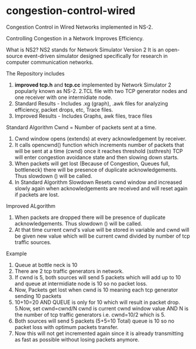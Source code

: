 # congestion-control-wired
Congestion Control in Wired Networks implemented in NS-2.

Controlling Congestion in a Network Improves Efficiency.

What is NS2?
NS2 stands for Network Simulator Version 2
It is an open-source event-driven simulator designed specifically for research in computer communication networks. 

The Repository includes 
1. <b>improved tcp.h</b> and <b>tcp.cc</b> implemented by Network Simulator 2
popularly known as NS-2.
2.TCL file with two TCP generator nodes and one receiver with one intermidiate node.
3. Standard Results - Includes .xg (graph),  .awk files for analyzing efficiency, packet drops, etc, Trace files.
4. Improved Results - Includes Graphs, awk files, trace files

Standard Algorithm
Cwnd = Number of packets sent at a time.

1.	Cwnd window opens (extends) at every acknowledgement by receiver.
2.	It calls opencwnd() function which increments number of packets that will be sent at a time (cwnd) once it reaches threshold (ssthresh) TCP will enter congestion avoidance state and then slowing down starts. 
3.	When packets will get lost (Because of Congestion, Queues full, bottleneck) there will be presence of duplicate acknowledgements. Thus slowdown () will be called. 
4.  In Standard Algorithm Slowdown Resets cwnd window and increased slowly again when acknowledgements are received and will reset again if packets are lost.


Improved ALgorithm

1. When packets are dropped there will be presence of duplicate acknowledgements. Thus slowdown () will be called. 
2. At that time current cwnd's value will be stored in variable and cwnd will be given new value which will be current cwnd divided by number of tcp traffic sources. 

Example
1. Queue at bottle neck is 10
2. There are 2 tcp traffic generators in network.
3. If cwnd is 5, both sources will send 5 packets which will add up to 10 and queue at intermidiate node is 10 so no packet loss.
3. Now, Packets get lost when cwnd is 10 meaning each tcp generator sending 10 packets
4. 10+10=20 AND QUEUE is only for 10 which will result in packet drop.
5.Now, set  cwnd=cwnd/N     cwnd is current cwnd window value AND N is the number of tcp traffic generators
i.e.  cwnd=10/2 which is 5.
5. Both sources will send 5 packets (5+5=10 Total) queue is 10 so no packet loss with optimum packets transfer.
6. Now this will not get incremented again since it is already transmitting as fast as possible without losing packets anymore.

